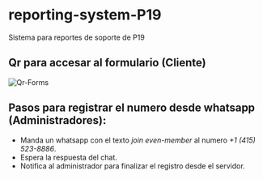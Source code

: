 # reporting-system-P19
Sistema para reportes de soporte de P19

## Qr para accesar al formulario (Cliente)
![Qr-Forms](https://github.com/user-attachments/assets/66fd08d4-e3de-4502-bfca-bb4b7cf77d4f)

## Pasos para registrar el numero desde whatsapp (Administradores):
- Manda un whatsapp con el texto _join even-member_ al numero _+1 (415) 523-8886_.
- Espera la respuesta del chat.
- Notifica al administrador para finalizar el registro desde el servidor.
